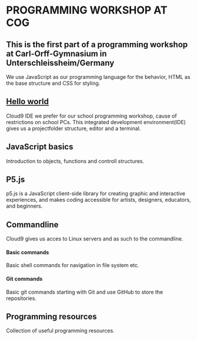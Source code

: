 # PROGRAMMING WORKSHOP AT COG

## This is the first part of a programming workshop at Carl-Orff-Gymnasium in Unterschleissheim/Germany

We use JavaScript as our programming language for the behavior,
HTML as the base structure and CSS for styling.

## [Hello world](https://github.com/Goyapa/COG-01/tree/master/hello-world)
Cloud9 IDE we prefer for our school programming workshop, cause of restrictions on school PCs.
This integrated development environment(IDE) gives us a projectfolder structure, editor and a terminal.

## JavaScript basics
Introduction to objects, functions and controll structures.

## P5.js
p5.js is a JavaScript client-side library for creating graphic and interactive experiences,
and makes coding accessible for artists, designers, educators, and beginners.

## Commandline
Cloud9 gives us acces to Linux servers and as such to the commandline.

#### Basic commands
Basic shell commands for navigation in file system etc.

#### Git commands
Basic git commands starting with Git and use GitHub to store the repositories.

## Programming resources
Collection of useful programming resources.